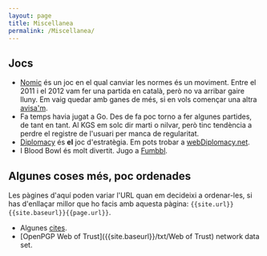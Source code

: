 ```yaml
---
layout: page
title: Miscellanea
permalink: /Miscellanea/
---
```


## Jocs

* [Nomic](https://ca.wikipedia.org/wiki/Nomic) és un joc en el qual canviar
  les normes és un moviment. Entre el 2011 i el 2012 vam fer una partida en
  català, però no va arribar gaire lluny. Em vaig quedar amb ganes de més, si
  en vols començar una altra [avisa'm]({{site.baseurl}}/Contact).
* Fa temps havia jugat a Go. Des de fa poc torno a fer algunes partides, de
  tant en tant. Al KGS em solc dir marti o nilvar, però tinc tendència a
  perdre el registre de l'usuari per manca de regularitat.
* [Diplomacy](https://ca.wikipedia.org/wiki/Diplomacy) és **el** joc
  d'estratègia. Em pots trobar a
  [webDiplomacy.net](http://webdiplomacy.net/profile.php?userID=60809).
* I Blood Bowl és molt divertit. Jugo a [Fumbbl](https://fumbbl.com/~Nilvar).

## Algunes coses més, poc ordenades

Les pàgines d'aquí poden variar l'URL quan em decideixi a ordenar-les, si has
d'enllaçar millor que ho facis amb aquesta pàgina: ``{{site.url}}{{site.baseurl}}{{page.url}}``.

* Algunes [cites]({{site.baseurl}}/Cites).
* [OpenPGP Web of Trust]({{site.baseurl}}/txt/Web of Trust) network data set.
